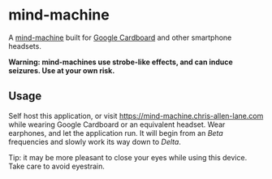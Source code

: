 mind-machine
============
A [mind-machine][] built for [Google Cardboard][] and other smartphone
headsets.

**Warning: mind-machines use strobe-like effects, and can induce seizures. Use
at your own risk.**


Usage
-----
Self host this application, or visit https://mind-machine.chris-allen-lane.com
while wearing Google Cardboard or an equivalent headset. Wear earphones, and
let the application run. It will begin from an _Beta_ frequencies and slowly
work its way down to _Delta_.

Tip: it may be more pleasant to close your eyes while using this device. Take
care to avoid eyestrain.


[Google Cardboard]: https://vr.google.com/cardboard/
[make]:             https://makezine.com/2008/11/13/the-brain-machine/
[mind-machine]:     https://en.wikipedia.org/wiki/Mind_machine
